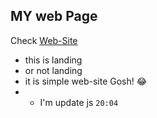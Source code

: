 ## MY web Page
Check [Web-Site](https://agvangrigoryan.github.io/Travel/)
- this is landing
- or not landing
- it is simple web-site Gosh! :joy:
- - I'm update js `20:04`
